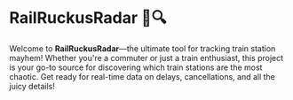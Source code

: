# RailRuckusRadar 🚂🔍
Welcome to **RailRuckusRadar**—the ultimate tool for tracking train station mayhem! Whether you're a commuter or just a train enthusiast, this project is your go-to source for discovering which train stations are the most chaotic. Get ready for real-time data on delays, cancellations, and all the juicy details!
